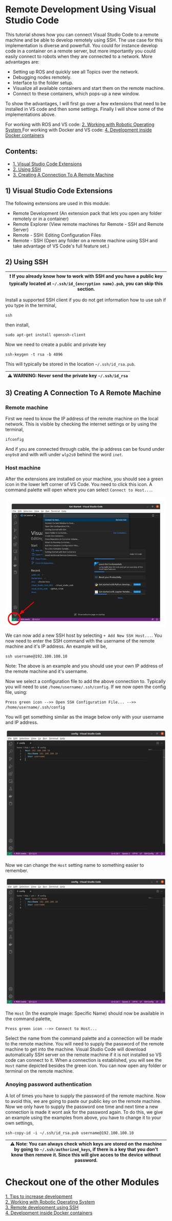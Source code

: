 # Remote Development Using Visual Studio Code

This tutorial shows how you can connect Visual Studio Code to a remote machine and be able to develop remotely using SSH. The use case for this implementation is diverse and powerfull. You could for instance develop code in a container on a remote server, but more importantly you could easily connect to robots when they are connected to a network. More advantages are:
 - Setting up ROS and quickly see all Topics over the network.
 - Debugging nodes remotely.
 - Interface to the folder setup.
 - Visualize all available containers and start them on the remote machine.
 - Connect to these containers, which pops-up a new window.

To show the advantages, I will first go over a few extensions that need to be installed in VS code and then some settings. Finally I will show some of the implementations above.

For working with ROS and VS code: [2. Working with Robotic Operating System ](vscode_ros.md)
For working with Docker and VS code: [4. Development inside Docker containers](vscode_docker.md)

## Contents:
* [1. Visual Studio Code Extensions](#1-visual-studio-code-extensions)
* [2. Using SSH](#2-using-ssh)
* [3. Creating A Connection To A Remote Machine](#3-creating-a-connection-to-a-remote-machine)



## 1) Visual Studio Code Extensions

The following extensions are used in this module:
- Remote Development (An extension pack that lets you open any folder remotely or in a container)
- Remote Explorer (View remote machines for Remote - SSH and Remote Server)
- Remote - SSH: Editing Configuration Files
- Remote - SSH (Open any folder on a remote machine using SSH and take advantage of VS Code's full feature set.)

## 2) Using SSH

| :exclamation: If you already know how to work with SSH and you have a public key typically located at `~/.ssh/id_{encryption name}.pub`, you can skip this section. |
|------|

Install a supported SSH client if you do not get information how to use ssh if you type in the terminal,
```
ssh
```
then install,
```
sudo apt-get install openssh-client
```

Now we need to create a public and private key 
```
ssh-keygen -t rsa -b 4096
```
This will typically be stored in the location `~/.ssh/id_rsa.pub`.

| :warning: WARNING: Never send the private key  `~/.ssh/id_rsa` |
|---------|



## 3) Creating A Connection To A Remote Machine

### Remote machine
First we need to know the IP address of the remote machine on the local network. This is visible by checking the internet settings or by using the terminal,
```
ifconfig
```
And if you are connected through cable, the ip address can be found under `enp9s0` and with wifi under `wlp2s0` behind the word `inet`. 


### Host machine

After the extensions are installed on your machine, you should see a green icon in the lower left corner of VS Code. You need to click this icon. A command palette will open where you can select `Connect to Host...`. 

![Alt text](images/connecttohost.png?raw=true "SSH Icon")

We can now add a new SSH host by selecting `+ Add New SSH Host...`. You now need to enter the SSH command with the username of the remote machine and it's IP address. An example will be,
```
ssh username@192.100.100.10
```
Note: The above is an example and you should use your own IP address of the remote machine and it's username.

Now we select a configuration file to add the above connection to. Typically you will need to use `/home/username/.ssh/config`. If we now open the config file, using:
```
Press green icon -->> Open SSH Configuration File... -->> /home/username/.ssh/config
```
You will get something similar as the image below only with your username and IP address.

![Alt text](images/sshconfig.png?raw=true "SSH config")

Now we can change the `Host` setting name to something easier to remember.

![Alt text](images/sshconfigname.png?raw=true "SSH config")

The `Host` (In the example image: Specific Name) should now be available in the command palette,
```
Press green icon -->> Connect to Host... 
```
Select the name from the command palette and a connection will be made to the remote machine. You will need to supply the password of the remote machine to get into the machine. Visual Studio Code will download automatically SSH server on the remote machine if it is not installed so VS code can connect to it. When a connection is established, you will see the `Host` name depicted besides the green icon. You can now open any folder or terminal on the remote machine.

### Anoying password authentication

A lot of times you have to supply the password of the remote machine. Now to avoid this, we are going to paste our public key on the remote machine. Now we only have to supply the password one time and next time a new connection is made it wont ask for the password again. To do this, we give an example using the examples from above, you have to change it to your own settings,
```
ssh-copy-id -i ~/.ssh/id_rsa.pub username@192.100.100.10
```

| :warning: Note: You can always check which keys are stored on the machine by going to `~/.ssh/authorized_keys`, if there is a key that you don't know then remove it. Since this will give acces to the device without password.|
|--------|






# Checkout one of the other Modules

[1. Tips to increase development](vscode_tips.md)  
[2. Working with Robotic Operating System ](vscode_ros.md)  
[3. Remote development using SSH](vscode_remote.md)  
[4. Development inside Docker containers](vscode_docker.md) 